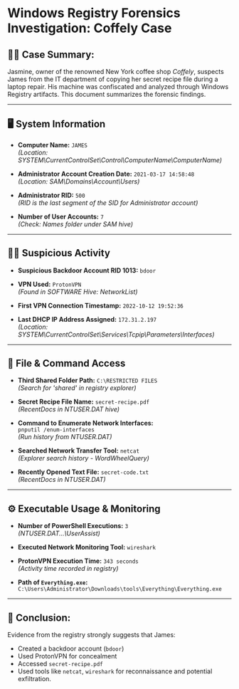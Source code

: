# Windows Registry Forensics Investigation: Coffely Case

## 🕵️‍♂️ Case Summary:
Jasmine, owner of the renowned New York coffee shop *Coffely*, suspects James from the IT department of copying her secret recipe file during a laptop repair. His machine was confiscated and analyzed through Windows Registry artifacts. This document summarizes the forensic findings.

---

## 🖥️ System Information

- **Computer Name:** `JAMES`  
  *(Location: SYSTEM\CurrentControlSet\Control\ComputerName\ComputerName)*

- **Administrator Account Creation Date:** `2021-03-17 14:58:48`  
  *(Location: SAM\Domains\Account\Users)*

- **Administrator RID:** `500`  
  *(RID is the last segment of the SID for Administrator account)*

- **Number of User Accounts:** `7`  
  *(Check: Names folder under SAM hive)*

---

## 🧑‍💻 Suspicious Activity

- **Suspicious Backdoor Account RID 1013:** `bdoor`

- **VPN Used:** `ProtonVPN`  
  *(Found in SOFTWARE Hive: NetworkList)*

- **First VPN Connection Timestamp:** `2022-10-12 19:52:36`

- **Last DHCP IP Address Assigned:** `172.31.2.197`  
  *(Location: SYSTEM\CurrentControlSet\Services\Tcpip\Parameters\Interfaces)*

---

## 📁 File & Command Access

- **Third Shared Folder Path:** `C:\RESTRICTED FILES`  
  *(Search for 'shared' in registry explorer)*

- **Secret Recipe File Name:** `secret-recipe.pdf`  
  *(RecentDocs in NTUSER.DAT hive)*

- **Command to Enumerate Network Interfaces:**  
  `pnputil /enum-interfaces`  
  *(Run history from NTUSER.DAT)*

- **Searched Network Transfer Tool:** `netcat`  
  *(Explorer search history - WordWheelQuery)*

- **Recently Opened Text File:** `secret-code.txt`  
  *(RecentDocs in NTUSER.DAT)*

---

## ⚙️ Executable Usage & Monitoring

- **Number of PowerShell Executions:** `3`  
  *(NTUSER.DAT\...\UserAssist)*

- **Executed Network Monitoring Tool:** `wireshark`

- **ProtonVPN Execution Time:** `343 seconds`  
  *(Activity time recorded in registry)*

- **Path of `Everything.exe`:**  
  `C:\Users\Administrator\Downloads\tools\Everything\Everything.exe`

---

## 📌 Conclusion:
Evidence from the registry strongly suggests that James:
- Created a backdoor account (`bdoor`)
- Used ProtonVPN for concealment
- Accessed `secret-recipe.pdf`
- Used tools like `netcat`, `wireshark` for reconnaissance and potential exfiltration.

